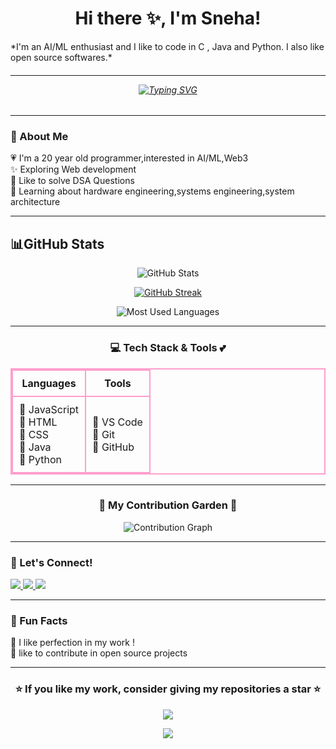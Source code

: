 <h1 align="center">Hi there ✨, I'm Sneha!</h1>
*I'm an AI/ML enthusiast and I like to code in C , Java and Python. I also like open source softwares.*
<h6 align="center">

---

<a href="https://git.io/typing-svg"><img src="https://readme-typing-svg.herokuapp.com?font=Fira+Code&pause=1000&color=D2042D&width=435&lines=Code+is+poetry+written+in+logic" alt="Typing SVG" /></a> </h6>



---


<!-- About Me Section -->
### 🌸 About Me  
💗 I'm a 20 year old programmer,interested in AI/ML,Web3<br>
✨ Exploring Web development <br>
🎀 Like to solve DSA Questions <br>
💌 Learning about hardware engineering,systems engineering,system architecture  

---

<h2 id="github_stats" align=''>📊GitHub Stats</h2>

<!-- GitHub Stats -->
<p align="center">
  <img src="https://github-readme-stats.vercel.app/api?username=snehzx&show_icons=true&theme=rose_pine&hide_border=true&title_color=ff9ecd&icon_color=ffb6c1&text_color=ffb6c1&bg_color=2e1a2f" alt="GitHub Stats" />
</p>

<!-- GitHub Streak (pink girly theme) -->
<p align="center">
  <a href="https://streak-stats.demolab.com/?user=snehzx" target="_blank">
    <img src="https://streak-stats.demolab.com?user=snehzx&background=2e1a2f&theme=rose_pine&currStreakNum=ff69b4&sideNums=ff69b4&currStreakLabel=ff1493&sideLabels=ff1493&dates=ffb6c1&ring=ff69b4&fire=ff1493&stroke=ff69b4&hide_border=true" alt="GitHub Streak" />
  </a>
</p>



<!-- Most Used Languages -->
<p align="center">
  <img src="https://github-readme-stats.vercel.app/api/top-langs/?username=snehzx&layout=compact&theme=rose_pine&hide_border=true&title_color=ff9ecd&text_color=ffb6c1&bg_color=2e1a2f" alt="Most Used Languages" />
</p>

---

<!-- Tech Stack Table -->
<h3 align="center">💻 Tech Stack & Tools 💕</h3>

<table align="center" style="border: 2px solid #ff9ecd; border-collapse: collapse;">
<tr>
  <th style="border: 2px solid #ff9ecd; padding: 10px;">Languages</th>
  <th style="border: 2px solid #ff9ecd; padding: 10px;">Tools</th>
</tr>
<tr>
  <td style="border: 2px solid #ff9ecd; padding: 10px;">
    🌸 JavaScript <br>
    🌸 HTML <br>
    🌸 CSS <br>
    🌸 Java <br>
    🌸 Python
  </td>
  <td style="border: 2px solid #ff9ecd; padding: 10px;">
    🌸 VS Code <br>
    🌸 Git <br>
    🌸 GitHub
  </td>
</tr>
</table>

---

<!-- Contribution Graph -->
<h3 align="center">🌷 My Contribution Garden 🌷</h3>
<p align="center">
  <img src="https://github-readme-activity-graph.vercel.app/graph?username=snehzx&bg_color=2e1a2f&color=ff9ecd&line=ff69b4&point=ffb6c1&area=true&hide_border=true" alt="Contribution Graph" />
</p>

---

<!-- Connect Section -->
### 🌷 Let's Connect!  
<p align="left">
  <a href="<Your LinkedIn Link Here>" target="_blank">
    <img src="https://img.shields.io/badge/-LinkedIn-ffb6c1?style=for-the-badge&logo=Linkedin&logoColor=white"/>
  </a>
  <a href="<Your Twitter Link Here>" target="_blank">
    <img src="https://img.shields.io/badge/-Twitter-ff69b4?style=for-the-badge&logo=Twitter&logoColor=white"/>
  </a>
  <a href="https://leetcode.com/u/snehzx" target="_blank">
    <img src="https://img.shields.io/badge/-LeetCode-ff9ecd?style=for-the-badge&logo=LeetCode&logoColor=white"/>
  
  </a>
</p>

---

<!-- Fun Section -->
### 🦄 Fun Facts  
🌸 I like perfection in my work !  
🌸 like to contribute in open source projects  

---
<!-- Star My Repo -->
<h3 align="center">⭐ If you like my work, consider giving my repositories a star ⭐</h3>
<p align="center">
  <img src="https://img.shields.io/badge/Support%20My%20Work-Star%20🌟-D2042D?style=for-the-badge&logo=github"/>
</p>

<!-- Footer -->
<p align="center">  
  <img src="https://capsule-render.vercel.app/api?type=waving&color=ff9ecd&height=100&section=footer"/>  
</p>
